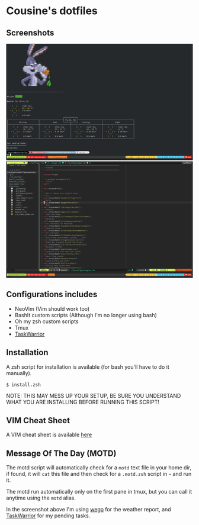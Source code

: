 # Cousine's dotfiles

## Screenshots

![ZSH & Tmux](screenshots/zsh-tmux.png)
![NeoVim](screenshots/neovim.png)

## Configurations includes

* NeoVim (Vim should work too)
* BashIt custom scripts (Although I'm no longer using bash)
* Oh my zsh custom scripts
* Tmux
* [TaskWarrior](https://taskwarrior.org/)

## Installation

A zsh script for installation is available (for bash you'll have to do it manually).

```
$ install.zsh
```

NOTE: THIS MAY MESS UP YOUR SETUP, BE SURE YOU UNDERSTAND WHAT YOU ARE INSTALLING
BEFORE RUNNING THIS SCRIPT!

## VIM Cheat Sheet

A VIM cheat sheet is available [here]( ./vim_cheat_sheet.md )

## Message Of The Day (MOTD)

The motd script will automatically check for a `motd` text file in your home dir,
if found, it will `cat` this file and then check for a `.motd.zsh` script in `~`
and run it.

The motd run automatically only on the first pane in tmux, but you can call it
anytime using the `motd` alias.

In the screenshot above I'm using [wego](https://github.com/schachmat/wego) for
the weather report, and [TaskWarrior](https://taskwarrior.org/) for my pending
tasks.
